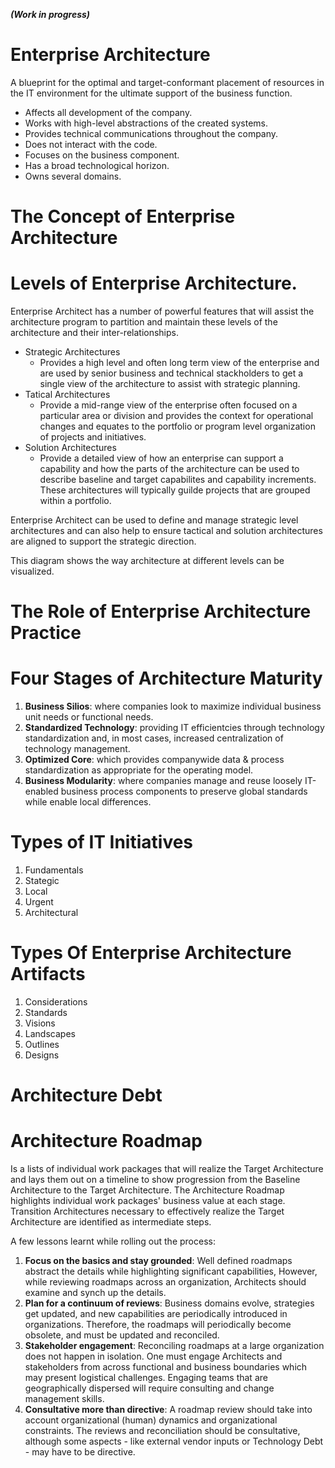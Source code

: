  **_(Work in progress)_**
 

# Enterprise Architecture
A blueprint for the optimal and target-conformant placement of resources in the IT environment for the ultimate support of the business function.

 * Affects all development of the company.
 * Works with high-level abstractions of the created systems.
 * Provides technical communications throughout the company.
 * Does not interact with the code.
 * Focuses on the business component.
 * Has a broad technological horizon.
 * Owns several domains.

# The Concept of Enterprise Architecture

# Levels of Enterprise Architecture.
Enterprise Architect has a number of powerful features that will assist the architecture program to partition and maintain these levels of the architecture and their inter-relationships.

 * Strategic Architectures
   * Provides a high level and often long term view of the enterprise and are used by senior business and technical stackholders to get a single view of the architecture to assist with strategic planning.
 * Tatical Architectures
   * Provide a mid-range view of the enterprise often focused on a particular area or division and provides the context for operational changes and equates to the portfolio or program level organization of projects and initiatives.
 * Solution Architectures
    * Provide a detailed view of how an enterprise can support a capability and how the parts of the architecture can be used to describe baseline and target capabilites and capability increments. These architectures will typically guilde projects that are grouped within a portfolio.


Enterprise Architect can be used to define and manage strategic level architectures and can also help to ensure tactical and solution architectures are aligned to support the strategic direction. 

This diagram shows the way architecture at different levels can be visualized.



# The Role of Enterprise Architecture Practice

# Four Stages of Architecture Maturity
  1. **Business Silios**: where companies look to maximize individual business unit needs or functional needs.
  2. **Standardized Technology**: providing IT efficientcies through technology standardization and, in most cases, increased centralization of technology management.
  3. **Optimized Core**: which provides companywide data & process standardization as appropriate for the operating model.
  4. **Business Modularity**: where companies manage and reuse loosely IT-enabled business process components to preserve global standards while enable local differences.

# Types of IT Initiatives
 1. Fundamentals
 2. Stategic
 3. Local
 4. Urgent
 5. Architectural

# Types Of Enterprise Architecture Artifacts
 1. Considerations
 2. Standards
 3. Visions
 4. Landscapes
 5. Outlines
 6. Designs
      
# Architecture Debt

# Architecture Roadmap
Is a lists of individual work packages that will realize the Target Architecture and lays them out on a timeline to show progression from the Baseline Architecture to the Target Architecture. The Architecture Roadmap highlights individual work packages' business value at each stage. Transition Architectures necessary to effectively realize the Target Architecture are identified as intermediate steps.

A few lessons learnt while rolling out the process:
 1. **Focus on the basics and stay grounded**: Well defined roadmaps abstract the details while highlighting significant capabilities, However, while reviewing roadmaps across an organization, Architects should examine and synch up the details.
 2. **Plan for a continuum of reviews**: Business domains evolve, strategies get updated, and new capabilities are periodically introduced in organizations. Therefore, the roadmaps will periodically become obsolete, and must be updated and reconciled.
 3. **Stakeholder engagement**: Reconciling roadmaps at a large organization does not happen in isolation. One must engage Architects and stakeholders from across functional and business boundaries which may present logistical challenges. Engaging teams that are geographically dispersed will require consulting and change management skills.  
 4. **Consultative more than directive**: A roadmap review should take into account organizational (human) dynamics and organizational constraints. The reviews and reconciliation should be consultative, although some aspects - like external vendor inputs or Technology Debt - may have to be directive.
